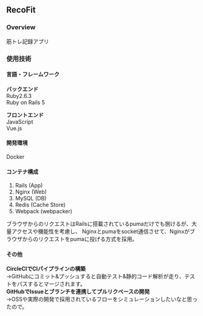 ## RecoFit

### Overview  
筋トレ記録アプリ  
### 使用技術  
#### 言語・フレームワーク  
**バックエンド**  
Ruby2.6.3    
Ruby on Rails 5  
  
**フロントエンド**  
JavaScript  
Vue.js
#### 開発環境  
Docker

#### コンテナ構成
1. Rails (App)
2. Nginx (Web)
3. MySQL (DB)
4. Redis (Cache Store)
5. Webpack (webpacker)  
  
ブラウザからのリクエストはRailsに搭載されているpumaだけでも捌けるが、大量アクセスや機能性を考慮し、
Nginxとpumaをsocket通信させて、Nginxがブラウザからのリクエストをpumaに投げる方式を採用。

#### その他  
**CircleCIでCIパイプラインの構築**  
→GitHubにコミット&プッシュすると自動テスト&静的コード解析が走り、テストをパスするとマージされます。  
**GitHubでIssueとブランチを連携してプルリクベースの開発**  
→OSSや実際の開発で採用されているフローをシミュレーションしたいなと思ったので。
